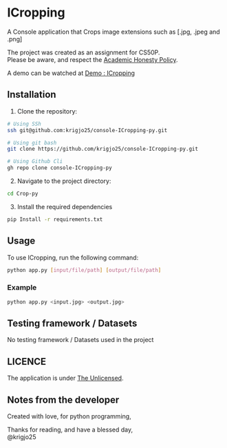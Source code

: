 # ICropping
A Console application that Crops image extensions such as [.jpg, .jpeg and .png]

The project was created as an assignment for CS50P.<br>
Please be aware, and respect the [Academic Honesty Policy](https://cs50.harvard.edu/x/2023/honesty/).

A demo can be watched at [Demo : ICropping](https://cs50.harvard.edu/python/2022/psets/6/shirt/)

## Installation
1. Clone the repository:
```sh
# Using SSh 
ssh git@github.com:krigjo25/console-ICropping-py.git

# Using git bash
git clone https://github.com/krigjo25/console-ICropping-py.git

# Using Github Cli
gh repo clone console-ICropping-py
```
2. Navigate to the project directory:
```sh
cd Crop-py
```
3. Install the required dependencies
```sh
pip Install -r requirements.txt
```

## Usage
To use ICropping, run the following command:
```sh
python app.py [input/file/path] [output/file/path]
```

### Example
```sh
python app.py <input.jpg> <output.jpg>
```

##  Testing framework / Datasets
No testing framework / Datasets used in the project

## LICENCE
The application is under [The Unlicensed](./LICENCE).

## Notes from the developer
Created with love, for python programming,

Thanks for reading, and have a blessed day,<br>
@krigjo25